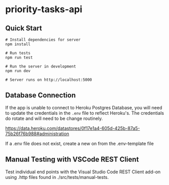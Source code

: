 # priority-tasks-api

## Quick Start
```
# Install dependencies for server
npm install

# Run tests
npm run test

# Run the server in development
npm run dev

# Server runs on http://localhost:5000
```

## Database Connection
If the app is unable to connect to Heroku Postgres Database, you will need to update the credentials in the `.env` file to reflect Heroku's. The credentials do rotate and will need to be change routinely.

https://data.heroku.com/datastores/0f17e1a4-605d-425b-87a5-75b26f76b988#administration

If a .env file does not exist, create a new on from the .env-template file

## Manual Testing with VSCode REST Client
Test individual end points with the Visual Studio Code REST Client add-on using .http files found in ./src/tests/manual-tests. 